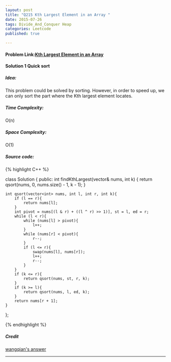 ```yaml
---
layout: post
title: "Q215 Kth Largest Element in an Array "
date: 2015-07-26
tags: Divide_And_Conquer Heap
categories: Leetcode
published: true

---
```

#### Problem Link:[Kth Largest Element in an Array ](https://leetcode.com/problems/kth-largest-element-in-an-array/) 

#### Solution 1 Quick sort

##### Idea:

This problem could be solved by sorting. However, in order to speed up, we can only sort the part where the Kth largest element locates. 
  
##### Time Complexity:

O(n)

##### Space Complexity:

O(1)

##### Source code:
{% highlight C++ %}

class Solution {
public:
    int findKthLargest(vector<int>& nums, int k) {
        return qsort(nums, 0, nums.size() - 1, k - 1);
    }
    
    int qsort(vector<int> nums, int l, int r, int k){
        if (l == r){
            return nums[l];
        }
        int pivot = nums[(l & r) + ((l ^ r) >> 1)], st = l, ed = r;
        while (l < r){
            while (nums[l] > pivot){
                l++;
            }
            while (nums[r] < pivot){
                r--;
            }
            if (l <= r){
                swap(nums[l], nums[r]);
                l++;
                r--;
            }
        }
        if (k <= r){
            return qsort(nums, st, r, k);
        }
        if (k >= l){
            return qsort(nums, l, ed, k);
        }
        return nums[r + 1];
    }
};

{% endhighlight %}

##### Credit
[wangqian's answer](https://github.com/wangqian1992511/LeetCode/blob/master/215%20Kth%20Largest%20Element%20in%20an%20Array/001.cpp)

---

